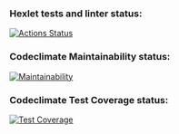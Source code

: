 ### Hexlet tests and linter status:
[![Actions Status](https://github.com/vsev92/php-project-48/actions/workflows/hexlet-check.yml/badge.svg)](https://github.com/vsev92/php-project-48/actions)


### Codeclimate Maintainability status:
[![Maintainability](https://api.codeclimate.com/v1/badges/a39e0b4c3d33d7738a43/maintainability)](https://codeclimate.com/github/vsev92/php-project-48/maintainability)


### Codeclimate Test Coverage status:
[![Test Coverage](https://api.codeclimate.com/v1/badges/a39e0b4c3d33d7738a43/test_coverage)](https://codeclimate.com/github/vsev92/php-project-48/test_coverage)
